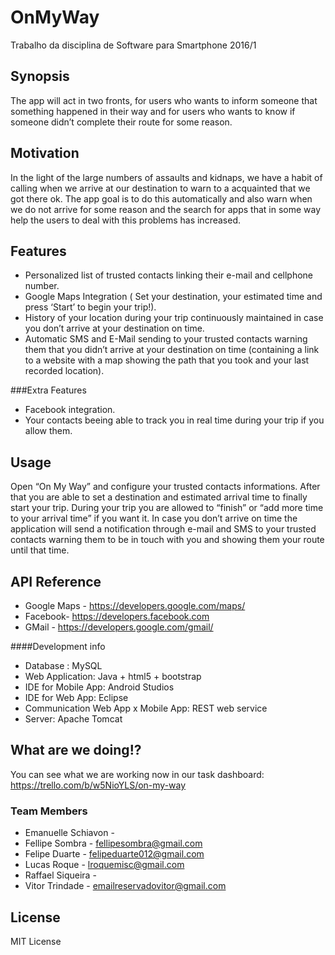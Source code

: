 ﻿# OnMyWay
Trabalho da disciplina de Software para Smartphone 2016/1

## Synopsis

The app will act in two fronts, for users who wants to inform someone that something happened in their way and for users who wants to know if someone didn’t complete their route for some reason.

## Motivation

In the light of the large numbers of assaults and kidnaps, we have a habit of calling when we arrive at our destination to warn to a acquainted that we got there ok. The app goal is to do this automatically and also warn when we do not arrive for some reason and the search for apps that in some way help the users to deal with this problems has increased.

## Features

* Personalized list of trusted contacts linking their e-mail and cellphone number.
* Google Maps Integration ( Set your destination, your estimated time and press ‘Start’ to begin your trip!).
* History of your location during your trip continuously maintained in case you don’t arrive at your destination on time.
* Automatic SMS and E-Mail sending to your trusted contacts warning them that you didn’t arrive at your destination on time (containing a link to a website with a map showing the path that you took and your last recorded location).

###Extra Features

* Facebook integration.
* Your contacts beeing able to track you in real time during your trip if you allow them.

## Usage

Open “On My Way” and configure your trusted contacts informations. After that you are able to set a destination and estimated arrival time to finally start your trip. During your trip you are allowed to “finish” or “add more time to your arrival time” if you want it. In case you don’t arrive on time the application will send a notification through e-mail and SMS to your trusted contacts warning them to be in touch with you and showing them your route until that time. 

## API Reference

* Google Maps - https://developers.google.com/maps/
* Facebook- https://developers.facebook.com
* GMail - https://developers.google.com/gmail/

####Development info
* Database : MySQL
* Web Application: Java + html5 + bootstrap
* IDE for Mobile App: Android Studios
* IDE for Web App: Eclipse
* Communication Web App x Mobile App: REST web service
* Server: Apache Tomcat

## What are we doing!?

You can see what we are working now in our task dashboard: https://trello.com/b/w5NioYLS/on-my-way 

### Team Members
- Emanuelle Schiavon - 
- Fellipe Sombra - fellipesombra@gmail.com
- Felipe Duarte - felipeduarte012@gmail.com
- Lucas Roque - lroquemisc@gmail.com
- Raffael Siqueira - 
- Vitor Trindade - emailreservadovitor@gmail.com

## License

MIT License
